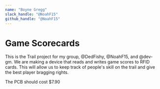 ```yaml
---
name: "Boyne Gregg"
slack_handle: "@NoahF15"
github_handle: "@NoahF15"
---
```


# Game Scorecards

<!-- Describe your board in 2-3 sentences. What are you making? What will it do? -->
This is the Trail project for my group, @DedFishy, @NoahF15, and @dev-gm. We are making a device that reads and writes game scores to RFID cards. This will allow us to keep track of people's skill on the trail and give the best player bragging rights.
<!-- How much is it going to cost? -->
The PCB should cost $7.90
<!-- Tell us a little bit about your design process. What were some challenges? What helped? ***Totally optional*** -->
